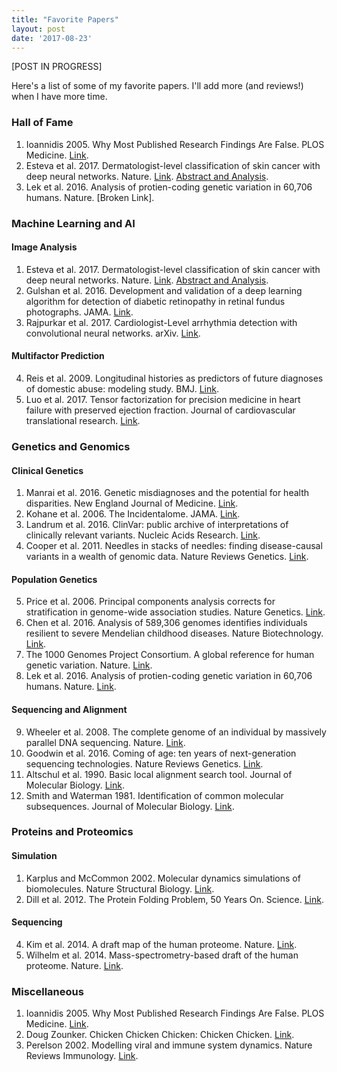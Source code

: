 ```yaml
---
title: "Favorite Papers"
layout: post
date: '2017-08-23'
---
```


\[POST IN PROGRESS\]

Here's a list of some of my favorite papers. I'll add more (and reviews!) when I have more time. 

### Hall of Fame 
1. Ioannidis 2005. Why Most Published Research Findings Are False. PLOS Medicine. [Link](http://journals.plos.org/plosmedicine/article?id=10.1371/journal.pmed.0020124).  
2. Esteva et al. 2017. Dermatologist-level classification of skin cancer with deep neural networks. Nature. [Link](http://www.nature.com/nature/journal/v542/n7639/full/nature21056.html). [Abstract and Analysis](/_subposts/2017-08-24-esteva2017.md).  
3. Lek et al. 2016. Analysis of protien-coding genetic variation in 60,706 humans. Nature. [Broken Link].  


### Machine Learning and AI 

#### Image Analysis
1. Esteva et al. 2017. Dermatologist-level classification of skin cancer with deep neural networks. Nature. [Link](http://www.nature.com/nature/journal/v542/n7639/full/nature21056.html). [Abstract and Analysis](/_subposts/2017-08-24-esteva2017.md).  
2. Gulshan et al. 2016. Development and validation of a deep learning algorithm for detection of diabetic retinopathy in retinal fundus photographs. JAMA. [Link](http://jamanetwork.com/journals/jama/fullarticle/211038).  
3. Rajpurkar et al. 2017. Cardiologist-Level arrhythmia detection with convolutional neural networks. arXiv. [Link](http://arxiv.org/pdf/1707.01836.pdf).  

#### Multifactor Prediction 
4. Reis et al. 2009. Longitudinal histories as predictors of future diagnoses of domestic abuse: modeling study. BMJ. [Link](http://www.bmj.com/content/339/bmj.b3677).  
5. Luo et al. 2017. Tensor factorization for precision medicine in heart failure with preserved ejection fraction. Journal of cardiovascular translational research. [Link](http://www.ncbi.nlm.nih.gov/pubmed/28116551).  


### Genetics and Genomics

#### Clinical Genetics
1. Manrai et al. 2016. Genetic misdiagnoses and the potential for health disparities. New England Journal of Medicine. [Link](http://www.nejm.org/doi/full/10.1056/NEJMsa1507092#t=article).  
2. Kohane et al. 2006. The Incidentalome. JAMA. [Link](http://jamanetwork.com/journals/jama/fullarticle/211038).  
3. Landrum et al. 2016. ClinVar: public archive of interpretations of clinically relevant variants. Nucleic Acids Research. [Link](http://academic.oup.com/nar/article-lookup/doi/10.1093/nar/gkv1222).  
4. Cooper et al. 2011. Needles in stacks of needles: finding disease-causal variants in a wealth of genomic data. Nature Reviews Genetics. [Link](http://www.nature.com/nrg/journal/v12/n9/full/nrg3046.html).  

#### Population Genetics
5. Price et al. 2006. Principal components analysis corrects for stratification in genome-wide association studies. Nature Genetics. [Link](http://www.ncbi.nlm.nih.gov/pubmed/16862161).  
6. Chen et al. 2016. Analysis of 589,306 genomes identifies individuals resilient to severe Mendelian childhood diseases. Nature Biotechnology. [Link](http://www.nature.com/nbt/journal/v34/n5/full/nbt.3514.html).
7. The 1000 Genomes Project Consortium. A global reference for human genetic variation. Nature. [Link](http://www.nature.com/articles/nature15393).  
8. Lek et al. 2016. Analysis of protien-coding genetic variation in 60,706 humans. Nature. [Link](www.nature.com/articles/nature19057).  

#### Sequencing and Alignment
9. Wheeler et al. 2008. The complete genome of an individual by massively parallel DNA sequencing. Nature. [Link](http://www.nature.com/nature/journal/v452/n7189/full/nature06884.html).  
10. Goodwin et al. 2016. Coming of age: ten years of next-generation sequencing technologies. Nature Reviews Genetics. [Link](http://www.ncbi.nlm.nih.gov/pubmed/27184599).  
11. Altschul et al. 1990. Basic local alignment search tool. Journal of Molecular Biology. [Link](http://www.sciencedirect.com/science/article/pii/S0022283605803602).  
12. Smith and Waterman 1981. Identification of common molecular subsequences. Journal of Molecular Biology. [Link](http://www.sciencedirect.com/science/article/pii/0022283681900875).  


### Proteins and Proteomics

#### Simulation
1. Karplus and McCommon 2002. Molecular dynamics simulations of biomolecules. Nature Structural Biology. [Link](http://www.nature.com/nsmb/journal/v9/n10/full/nsb1002-788a.html).  
2. Dill et al. 2012. The Protein Folding Problem, 50 Years On. Science. [Link](http://science.sciencemag.org/content/338/6110/1042.full).  

#### Sequencing
4. Kim et al. 2014. A draft map of the human proteome. Nature. [Link](www.nature.com/articles/nature13302).  
5. Wilhelm et al. 2014. Mass-spectrometry-based draft of the human proteome. Nature. [Link](www.nature.com/articles/nature13319).  


### Miscellaneous
1. Ioannidis 2005. Why Most Published Research Findings Are False. PLOS Medicine. [Link](http://journals.plos.org/plosmedicine/article?id=10.1371/journal.pmed.0020124).  
2. Doug Zounker. Chicken Chicken Chicken: Chicken Chicken. [Link](http://isotropic.org/papers/chicken.pdf).  
3. Perelson 2002. Modelling viral and immune system dynamics. Nature Reviews Immunology. [Link](www.nature.com/nri/journal/v2/n1/full/nri700.html).  



